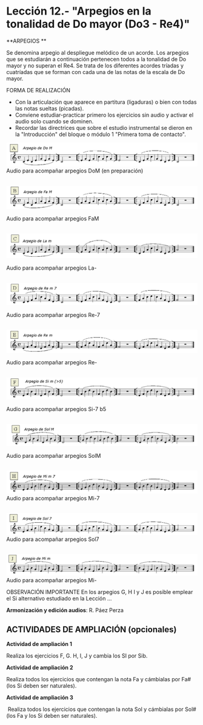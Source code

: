 
# Lección 12.- "Arpegios en la tonalidad de Do mayor (Do3 - Re4)"

**ARPEGIOS **

Se denomina arpegio al despliegue melódico de un acorde. Los arpegios que se estudiarán a continuación pertenecen todos a la tonalidad de Do mayor y no superan el Re4. Se trata de los diferentes acordes tríadas y cuatríadas que se forman con cada una de las notas de la escala de Do mayor. 

FORMA DE REALIZACIÓN
- Con la articulación que aparece en partitura (ligaduras) o bien con todas las notas sueltas (picadas).
- Conviene estudiar-practicar primero los ejercicios sin audio y activar el audio solo cuando se dominen. 
- Recordar las directrices que sobre el estudio instrumental se dieron en la "Introducción" del bloque o módulo 1 "Primera toma de contacto".

![](/assets/EjerFla_Arpegio1_DoM.gif)
Audio para acompañar arpegios DoM (en preparación)
<br />
<br />





![](/assets/EjerFla_Arpegio2_FaM.gif)

Audio para acompañar arpegios FaM
<br />
<br />





![](/assets/EjerFla_Arpegio3_Lam.gif)

Audio para acompañar arpegios La-
<br />
<br />


![](/assets/EjerFla_Arpegio4_Re-7.gif)

Audio para acompañar arpegios Re-7
<br />
<br />

![](/assets/L12_Arpegio5_E_Partitura_Re-.gif)

Audio para acompañar arpegios Re- 
<br />
<br />

![](/assets/EjerFla_Arpegio6_F_Partitura_Si-7b5.gif)

Audio para acompañar arpegios Si-7 b5 
<br />
<br />


![](/assets/EjerFla_Arpegio7_SolM.gif)

Audio para acompañar arpegios SolM 
<br />
<br />


![](/assets/EjerFla_Arpegio8_Mi-7.gif)
Audio para acompañar arpegios Mi-7 
<br />
<br />


![](/assets/EjerFla_Arpegio9_Sol7.gif)
Audio para acompañar arpegios Sol7 
<br />
<br />


![](/assets/EjerFla_Arpegio10_Mi-.gif)
Audio para acompañar arpegios Mi- 

OBSERVACIÓN IMPORTANTE
En los arpegios G, H I y J es posible emplear el Si alternativo estudiado en la Lección ...

**Armonización y edición audios**: R. Páez Perza
<br />



## ACTIVIDADES DE AMPLIACIÓN (opcionales)

**Actividad de ampliación 1**

Realiza los ejercicios F, G. H, I, J y cambia los SI por Sib. 

**Actividad de ampliación 2**

Realiza todos los ejercicios que contengan la nota Fa y cámbialas por Fa# (los Si deben ser naturales).

**Actividad de ampliación 3**

 Realiza todos los ejercicios que contengan la nota Sol y cámbialas por Sol# (los Fa y los Si deben ser naturales).
